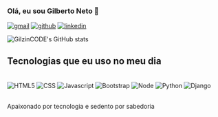 
### Olá, eu sou Gilberto Neto 🫡

[![gmail](https://img.shields.io/badge/Gmail-D14836?style=for-the-badge&logo=gmail&logoColor=white)](mailto:gilbertodev29@gmail.com)
[![github](https://img.shields.io/badge/GitHub-100000?style=for-the-badge&logo=github&logoColor=white)](https://github.com/GilzinCode)
[![linkedin](https://img.shields.io/badge/LinkedIn-0077B5?style=for-the-badge&logo=linkedin&logoColor=white)](https://www.linkedin.com/in/gilberto-neto-383676239/)

![GilzinCODE's GitHub stats](https://github-readme-stats.vercel.app/api?username=GilzinCODE&show_icons=true&theme=radical&count_private=true)

## Tecnologias que eu uso no meu dia

<div style = "display: inline_block"><br/>
  <img align="center" alt = "HTML5" src = "https://img.shields.io/badge/HTML5-E34F26?style=for-the-badge&logo=html5&logoColor=white">
  <img align="center" alt = "CSS" src = "https://img.shields.io/badge/CSS3-1572B6?style=for-the-badge&logo=css3&logoColor=white">
  <img align="center" alt = "Javascript" src = "https://img.shields.io/badge/JavaScript-F7DF1E?style=for-the-badge&logo=javascript&logoColor=black">
  <img align="center" alt = "Bootstrap" src = "https://img.shields.io/badge/Bootstrap-563D7C?style=for-the-badge&logo=bootstrap&logoColor=white">
  <img align="center" alt = "Node" src = "https://img.shields.io/badge/Node.js-43853D?style=for-the-badge&logo=node.js&logoColor=white">
  <img align="center" alt = "Python" src = "https://img.shields.io/badge/Python-14354C?style=for-the-badge&logo=python&logoColor=white">
  <img align="center" alt = "Django" src = "https://img.shields.io/badge/Django-092E20?style=for-the-badge&logo=django&logoColor=white">
</div><br/>

Apaixonado por tecnologia e sedento por sabedoria

